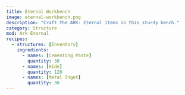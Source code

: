 ```yaml
---
title: Eternal Workbench
image: eternal-workbench.png
description: "Craft the ARK: Eternal items in this sturdy bench."
category: Structure
mod: Ark Eternal
recipes:
  - structures: [Inventory]
    ingredients:
      - names: [Cementing Paste]
        quantity: 30
      - names: [Hide]
        quantity: 120
      - names: [Metal Ingot]
        quantity: 30
---
```

